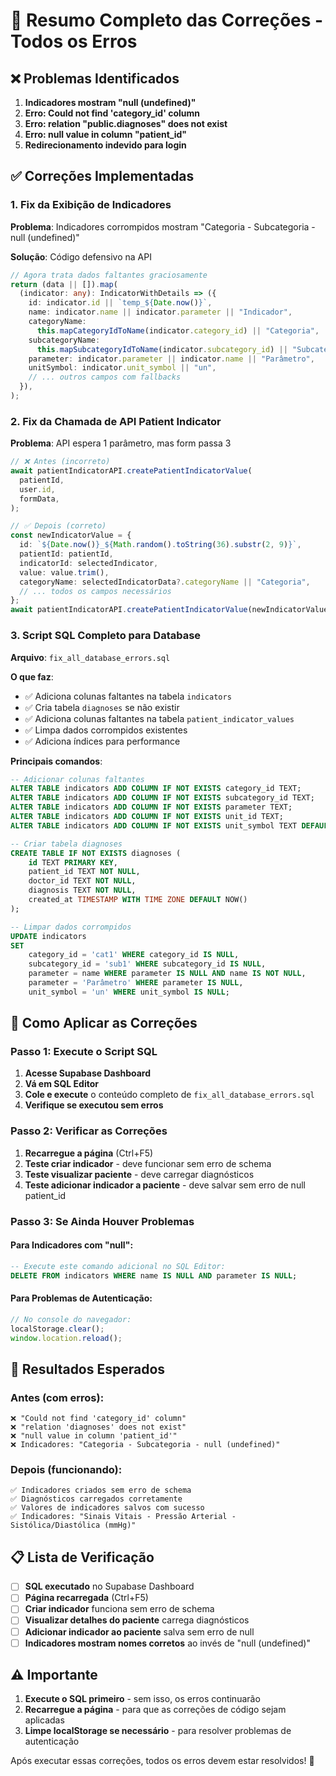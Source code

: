 # 🔧 Resumo Completo das Correções - Todos os Erros

## ❌ **Problemas Identificados**

1. **Indicadores mostram "null (undefined)"**
2. **Erro: Could not find 'category_id' column**
3. **Erro: relation "public.diagnoses" does not exist**
4. **Erro: null value in column "patient_id"**
5. **Redirecionamento indevido para login**

## ✅ **Correções Implementadas**

### **1. Fix da Exibição de Indicadores**

**Problema**: Indicadores corrompidos mostram "Categoria - Subcategoria - null (undefined)"

**Solução**: Código defensivo na API

```typescript
// Agora trata dados faltantes graciosamente
return (data || []).map(
  (indicator: any): IndicatorWithDetails => ({
    id: indicator.id || `temp_${Date.now()}`,
    name: indicator.name || indicator.parameter || "Indicador",
    categoryName:
      this.mapCategoryIdToName(indicator.category_id) || "Categoria",
    subcategoryName:
      this.mapSubcategoryIdToName(indicator.subcategory_id) || "Subcategoria",
    parameter: indicator.parameter || indicator.name || "Parâmetro",
    unitSymbol: indicator.unit_symbol || "un",
    // ... outros campos com fallbacks
  }),
);
```

### **2. Fix da Chamada de API Patient Indicator**

**Problema**: API espera 1 parâmetro, mas form passa 3

```typescript
// ❌ Antes (incorreto)
await patientIndicatorAPI.createPatientIndicatorValue(
  patientId,
  user.id,
  formData,
);

// ✅ Depois (correto)
const newIndicatorValue = {
  id: `${Date.now()}_${Math.random().toString(36).substr(2, 9)}`,
  patientId: patientId,
  indicatorId: selectedIndicator,
  value: value.trim(),
  categoryName: selectedIndicatorData?.categoryName || "Categoria",
  // ... todos os campos necessários
};
await patientIndicatorAPI.createPatientIndicatorValue(newIndicatorValue);
```

### **3. Script SQL Completo para Database**

**Arquivo**: `fix_all_database_errors.sql`

**O que faz**:

- ✅ Adiciona colunas faltantes na tabela `indicators`
- ✅ Cria tabela `diagnoses` se não existir
- ✅ Adiciona colunas faltantes na tabela `patient_indicator_values`
- ✅ Limpa dados corrompidos existentes
- ✅ Adiciona índices para performance

**Principais comandos**:

```sql
-- Adicionar colunas faltantes
ALTER TABLE indicators ADD COLUMN IF NOT EXISTS category_id TEXT;
ALTER TABLE indicators ADD COLUMN IF NOT EXISTS subcategory_id TEXT;
ALTER TABLE indicators ADD COLUMN IF NOT EXISTS parameter TEXT;
ALTER TABLE indicators ADD COLUMN IF NOT EXISTS unit_id TEXT;
ALTER TABLE indicators ADD COLUMN IF NOT EXISTS unit_symbol TEXT DEFAULT 'un';

-- Criar tabela diagnoses
CREATE TABLE IF NOT EXISTS diagnoses (
    id TEXT PRIMARY KEY,
    patient_id TEXT NOT NULL,
    doctor_id TEXT NOT NULL,
    diagnosis TEXT NOT NULL,
    created_at TIMESTAMP WITH TIME ZONE DEFAULT NOW()
);

-- Limpar dados corrompidos
UPDATE indicators
SET
    category_id = 'cat1' WHERE category_id IS NULL,
    subcategory_id = 'sub1' WHERE subcategory_id IS NULL,
    parameter = name WHERE parameter IS NULL AND name IS NOT NULL,
    parameter = 'Parâmetro' WHERE parameter IS NULL,
    unit_symbol = 'un' WHERE unit_symbol IS NULL;
```

## 🚀 **Como Aplicar as Correções**

### **Passo 1: Execute o Script SQL**

1. **Acesse Supabase Dashboard**
2. **Vá em SQL Editor**
3. **Cole e execute** o conteúdo completo de `fix_all_database_errors.sql`
4. **Verifique se executou sem erros**

### **Passo 2: Verificar as Correções**

1. **Recarregue a página** (Ctrl+F5)
2. **Teste criar indicador** - deve funcionar sem erro de schema
3. **Teste visualizar paciente** - deve carregar diagnósticos
4. **Teste adicionar indicador a paciente** - deve salvar sem erro de null patient_id

### **Passo 3: Se Ainda Houver Problemas**

#### **Para Indicadores com "null"**:

```sql
-- Execute este comando adicional no SQL Editor:
DELETE FROM indicators WHERE name IS NULL AND parameter IS NULL;
```

#### **Para Problemas de Autenticação**:

```javascript
// No console do navegador:
localStorage.clear();
window.location.reload();
```

## 🎯 **Resultados Esperados**

### **Antes (com erros)**:

```
❌ "Could not find 'category_id' column"
❌ "relation 'diagnoses' does not exist"
❌ "null value in column 'patient_id'"
❌ Indicadores: "Categoria - Subcategoria - null (undefined)"
```

### **Depois (funcionando)**:

```
✅ Indicadores criados sem erro de schema
✅ Diagnósticos carregados corretamente
✅ Valores de indicadores salvos com sucesso
✅ Indicadores: "Sinais Vitais - Pressão Arterial - Sistólica/Diastólica (mmHg)"
```

## 📋 **Lista de Verificação**

- [ ] **SQL executado** no Supabase Dashboard
- [ ] **Página recarregada** (Ctrl+F5)
- [ ] **Criar indicador** funciona sem erro de schema
- [ ] **Visualizar detalhes do paciente** carrega diagnósticos
- [ ] **Adicionar indicador ao paciente** salva sem erro de null
- [ ] **Indicadores mostram nomes corretos** ao invés de "null (undefined)"

## ⚠️ **Importante**

1. **Execute o SQL primeiro** - sem isso, os erros continuarão
2. **Recarregue a página** - para que as correções de código sejam aplicadas
3. **Limpe localStorage se necessário** - para resolver problemas de autenticação

Após executar essas correções, todos os erros devem estar resolvidos! 🎉
